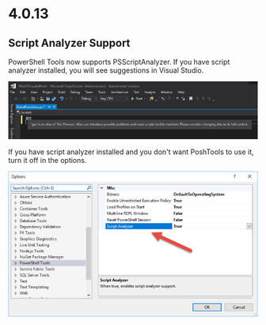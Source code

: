 # 4.0.13

## Script Analyzer Support

PowerShell Tools now supports PSScriptAnalyzer. If you have script analyzer installed, you will see suggestions in Visual Studio. 

![](../.gitbook/assets/image%20%282%29.png)

If you have script analyzer installed and you don't want PoshTools to use it, turn it off in the options. 

![Script Analyzer option](../.gitbook/assets/image%20%281%29.png)

